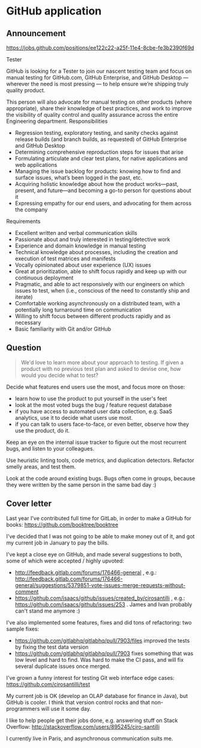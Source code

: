 # GitHub application

## Announcement

https://jobs.github.com/positions/ee122c22-a25f-11e4-8cbe-fe3b2390f69d

Tester

GitHub is looking for a Tester to join our nascent testing team and focus on manual testing for GitHub.com, GitHub Enterprise, and GitHub Desktop — wherever the need is most pressing — to help ensure we’re shipping truly quality product.

This person will also advocate for manual testing on other products (where appropriate), share their knowledge of best practices, and work to improve the visibility of quality control and quality assurance across the entire Engineering department.
Responsibilities

- Regression testing, exploratory testing, and sanity checks against release builds (and branch builds, as requested) of GitHub Enterprise and GitHub Desktop
- Determining comprehensive reproduction steps for issues that arise
- Formulating articulate and clear test plans, for native applications and web applications
- Managing the issue backlog for products: knowing how to find and surface issues, what’s been logged in the past, etc.
- Acquiring holistic knowledge about how the product works—past, present, and future—and becoming a go-to person for questions about it
- Expressing empathy for our end users, and advocating for them across the company

Requirements

- Excellent written and verbal communication skills
- Passionate about and truly interested in testing/detective work
- Experience and domain knowledge in manual testing
- Technical knowledge about processes, including the creation and execution of test matrices and manifests
- Vocally opinionated about user experience (UX) issues
- Great at prioritization, able to shift focus rapidly and keep up with our continuous deployment
- Pragmatic, and able to act responsively with our engineers on which issues to test, when (i.e., conscious of the need to constantly ship and iterate)
- Comfortable working asynchronously on a distributed team, with a potentially long turnaround time on communication
- Willing to shift focus between different products rapidly and as necessary
- Basic familiarity with Git and/or GitHub


## Question

> We'd love to learn more about your approach to testing. If given a product with no previous test plan and asked to devise one, how would you decide what to test?

Decide what features end users use the most, and focus more on those:

- learn how to use the product to put yourself in the user's feet
- look at the most voted bugs the bug / feature request database
- if you have access to automated user data collection, e.g. SaaS analytics, use it to decide what users use most.
- if you can talk to users face-to-face, or even better, observe how they use the product, do it.

Keep an eye on the internal issue tracker to figure out the most recurrent bugs, and listen to your colleagues.

Use heuristic linting tools, code metrics, and duplication detectors. Refactor smelly areas, and test them.

Look at the code around existing bugs. Bugs often come in groups, because they were written by the same person in the same bad day :)

## Cover letter

Last year I've contributed full time for GitLab, in order to make a GitHub for books: https://github.com/booktree/booktree

I've decided that I was not going to be able to make money out of it, and got my current job in January to pay the bills.

I've kept a close eye on GitHub, and made several suggestions to both, some of which were accepted / highly upvoted:

- http://feedback.gitlab.com/forums/176466-general , e.g.: http://feedback.gitlab.com/forums/176466-general/suggestions/5379851-vote-issues-merge-requests-without-comment
- https://github.com/isaacs/github/issues/created_by/cirosantilli ,  e.g.: https://github.com/isaacs/github/issues/253 . James and Ivan probably can't stand me anymore :)

I've also implemented some features, fixes and did tons of refactoring: two sample fixes:

- https://github.com/gitlabhq/gitlabhq/pull/7903/files improved the tests by fixing the test data version
- https://github.com/gitlabhq/gitlabhq/pull/7903 fixes something that was low level and hard to find. Was hard to make the CI pass, and will fix several duplicate issues once merged.

I've grown a funny interest for testing Git web interface edge cases: https://github.com/cirosantilli/test

My current job is OK (develop an OLAP database for finance in Java), but GitHub is cooler. I think that version control rocks and that non-programmers will use it some day.

I like to help people get their jobs done, e.g. answering stuff on Stack Overflow: http://stackoverflow.com/users/895245/ciro-santilli

I currently live in Paris, and asynchronous communication suits me.
